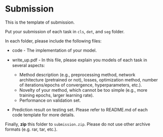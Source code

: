 # Submission

This is the template of submission.

Put your submission of each task in `cls`, `det`, and `seg` folder.

In each folder, please include the following files:

- code - The implementation of your model.
- write_up.pdf - In this ﬁle, please explain you models of each task in several aspects:
  - Method description (e.g., preprocessing method, network architecture (pretrained or not), losses, optimization method, number of iterations/epochs of convergence, hyperparameters, etc.).
  - Novelty of your method, which cannot be too simple (e.g., more training epochs, larger learning rate).
  - Performance on validation set.

- Prediction result on testing set. Please refer to README.md of each code template for more details.



Finally, **zip** this folder to `submission.zip`. Please do not use other archive formats (e.g. rar, tar, etc.).